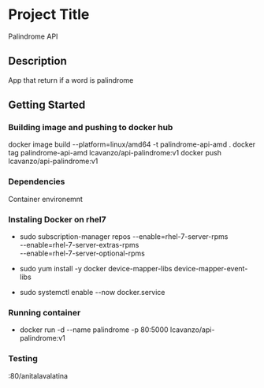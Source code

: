 # Project Title

Palindrome API

## Description

App that return if a word is palindrome

## Getting Started

### Building image and pushing to docker hub

docker image build --platform=linux/amd64 -t  palindrome-api-amd .
docker tag palindrome-api-amd lcavanzo/api-palindrome:v1
docker push lcavanzo/api-palindrome:v1

### Dependencies

Container environemnt

### Instaling Docker on rhel7

* sudo subscription-manager repos --enable=rhel-7-server-rpms \
  --enable=rhel-7-server-extras-rpms \
  --enable=rhel-7-server-optional-rpms

* sudo yum install -y docker device-mapper-libs device-mapper-event-libs

* sudo systemctl enable --now docker.service

### Running container

* docker run -d --name palindrome -p 80:5000 lcavanzo/api-palindrome:v1

### Testing
 <ip>:80/anitalavalatina
